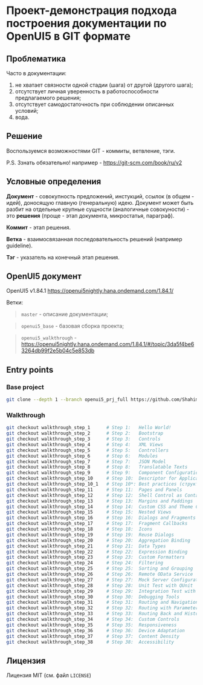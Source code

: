 # Проект-демонстрация подхода построения документации по OpenUI5 в GIT формате

## Проблематика

Часто в документации:
1. не хватает связности одной стадии (шага) от другой (другого шага);
2. отсутствует личная уверенность в работоспособности предлагаемого решения;
3. отсутствует самодостаточность при соблюдении описанных условий;
4. вода.

## Решение

Воспользуемся возможностями GIT - коммиты, ветвление, тэги.

P.S. Ззнать обязательно! например - https://git-scm.com/book/ru/v2

## Условные определения

**Документ** - совокупность предложений, инстукций, ссылок (в общем - идей), доносящую главную (генеральную) идею. Документ может быть разбит на отдельные крупные сущности (аналогичные совокуности) - это **решения** (проще - этап документа, микростатья, параграф).

**Коммит** - этап решения.

**Ветка** - взаимосвязанная последовательность решений (например guideline).

**Тэг** - указатель на конечный этап решения.

## OpenUI5 документ

OpenUI5 v1.84.1 https://openui5nightly.hana.ondemand.com/1.84.1/

Ветки:

>`master` - описание документации;

>`openui5_base` - базовая сборка проекта;

>`openui5_walkthrough` - https://openui5nightly.hana.ondemand.com/1.84.1/#/topic/3da5f4be63264db99f2e5b04c5e853db

## Entry points

### Base project

```bash
git clone --depth 1 --branch openui5_prj_full https://github.com/Shahimat/OpenUI5_StepByStep      # Full version
```

### Walkthrough

```bash
git checkout walkthrough_step_1      # Step 1:   Hello World!
git checkout walkthrough_step_2      # Step 2:   Bootstrap
git checkout walkthrough_step_3      # Step 3:   Controls
git checkout walkthrough_step_4      # Step 4:   XML Views
git checkout walkthrough_step_5      # Step 5:   Controllers
git checkout walkthrough_step_6      # Step 6:   Modules
git checkout walkthrough_step_7      # Step 7:   JSON Model
git checkout walkthrough_step_8      # Step 8:   Translatable Texts
git checkout walkthrough_step_9      # Step 9:   Component Configuration
git checkout walkthrough_step_10     # Step 10:  Descriptor for Applications
git checkout walkthrough_step_10_1   # Step 10*: Best practices (структура папок проекта)
git checkout walkthrough_step_11     # Step 11:  Pages and Panels
git checkout walkthrough_step_12     # Step 12:  Shell Control as Container 
git checkout walkthrough_step_13     # Step 13:  Margins and Paddings
git checkout walkthrough_step_14     # Step 14:  Custom CSS and Theme Colors
git checkout walkthrough_step_15     # Step 15:  Nested Views
git checkout walkthrough_step_16     # Step 16:  Dialogs and Fragments
git checkout walkthrough_step_17     # Step 17:  Fragment Callbacks
git checkout walkthrough_step_18     # Step 18:  Icons
git checkout walkthrough_step_19     # Step 19:  Reuse Dialogs
git checkout walkthrough_step_20     # Step 20:  Aggregation Binding
git checkout walkthrough_step_21     # Step 21:  Data Types
git checkout walkthrough_step_22     # Step 22:  Expression Binding
git checkout walkthrough_step_23     # Step 23:  Custom Formatters
git checkout walkthrough_step_24     # Step 24:  Filtering
git checkout walkthrough_step_25     # Step 25:  Sorting and Grouping
git checkout walkthrough_step_26     # Step 26:  Remote OData Service
git checkout walkthrough_step_27     # Step 27:  Mock Server Configuration
git checkout walkthrough_step_28     # Step 28:  Unit Test with QUnit
git checkout walkthrough_step_29     # Step 29:  Integration Test with OPA
git checkout walkthrough_step_30     # Step 30:  Debugging Tools
git checkout walkthrough_step_31     # Step 31:  Routing and Navigation
git checkout walkthrough_step_32     # Step 32:  Routing with Parameters
git checkout walkthrough_step_33     # Step 33:  Routing Back and History
git checkout walkthrough_step_34     # Step 34:  Custom Controls
git checkout walkthrough_step_35     # Step 35:  Responsiveness
git checkout walkthrough_step_36     # Step 36:  Device Adaptation
git checkout walkthrough_step_37     # Step 37:  Content Density
git checkout walkthrough_step_38     # Step 38:  Accessibility
```


## Лицензия

Лицензия MIT (см. файл `LICENSE`)